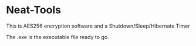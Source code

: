 # Neat-Tools
This is AES256 encryption software and a Shutdown/Sleep/Hibernate Timer

The .exe is the executable file ready to go.
